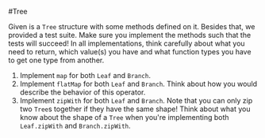 #Tree

Given is a `Tree` structure with some methods defined on it. Besides that, we provided a test suite. Make sure you implement the methods such that the tests will succeed! In all implementations, think carefully about what you need to return, which value(s) you have and what function types you have to get one type from another.

1. Implement `map` for both `Leaf` and `Branch`.
2. Implement `flatMap` for both `Leaf` and `Branch`. Think about how you would describe the behavior of this operator.
3. Implement `zipWith` for both `Leaf` and `Branch`. Note that you can only zip two `Tree`s together if they have the same shape! Think about what you know about the shape of a `Tree` when you're implementing both `Leaf.zipWith` and `Branch.zipWith`.
